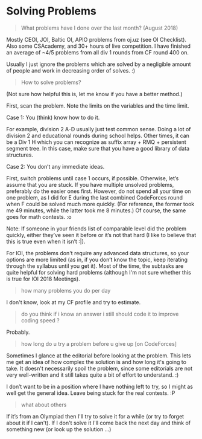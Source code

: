 # Solving Problems

> What problems have I done over the last month? (August 2018)

Mostly CEOI, JOI, Baltic OI, APIO problems from oj.uz (see OI Checklist). Also some CSAcademy, and 30+ hours of live competition. I have finished an average of ~4/5 problems from all div 1 rounds from CF round 400 on.

Usually I just ignore the problems which are solved by a negligible amount of people and work in decreasing order of solves. :)

> How to solve problems?

(Not sure how helpful this is, let me know if you have a better method.)

First, scan the problem. Note the limits on the variables and the time limit.

Case 1: You (think) know how to do it.

For example, division 2 A-D usually just test common sense. Doing a lot of division 2 and educational rounds during school helps. Other times, it can be a Div 1 H which you can recognize as suffix array + RMQ + persistent segment tree. In this case, make sure that you have a good library of data structures.

Case 2: You don’t  any immediate ideas.

First, switch problems until case 1 occurs, if possible. Otherwise, let’s assume that you are stuck. If you have multiple unsolved problems, preferably do the easier ones first. However, do not spend all your time on one problem, as I did for E during the last combined CodeForces round when F could be solved much more quickly. (For reference, the former took me 49 minutes, while the latter took me 8 minutes.) Of course, the same goes for math contests. :o

Note: If someone in your friends list of comparable level did the problem quickly, either they’ve seen it before or it’s not that hard (I like to believe that this is true even when it isn’t :|).

For IOI, the problems don't require any advanced data structures, so your options are more limited (as in, if you don’t know the topic, keep iterating through the syllabus until you get it). Most of the time, the subtasks are quite helpful for solving hard problems (although I'm not sure whether this is true for IOI 2018 Meetings).

> how many problems you do per day

I don't know, look at my CF profile and try to estimate.

> do you think if i know an answer i still should code it to improve coding speed ?

Probably.

> how long do u try a problem before u give up [on CodeForces]

Sometimes I glance at the editorial before looking at the problem. This lets me get an idea of how complex the solution is and how long it's going to take. It doesn't necessarily spoil the problem, since some editorials are not very well-written and it still takes quite a bit of effort to understand. :)

I don’t want to be in a position where I have nothing left to try, so I might as well get the general idea. Leave being stuck for the real contests. :P

> what about others

If it’s from an Olympiad then I'll try to solve it for a while (or try to forget about it if I can't). If I don't solve it I'll come back the next day and think of something new (or look up the solution ...)
